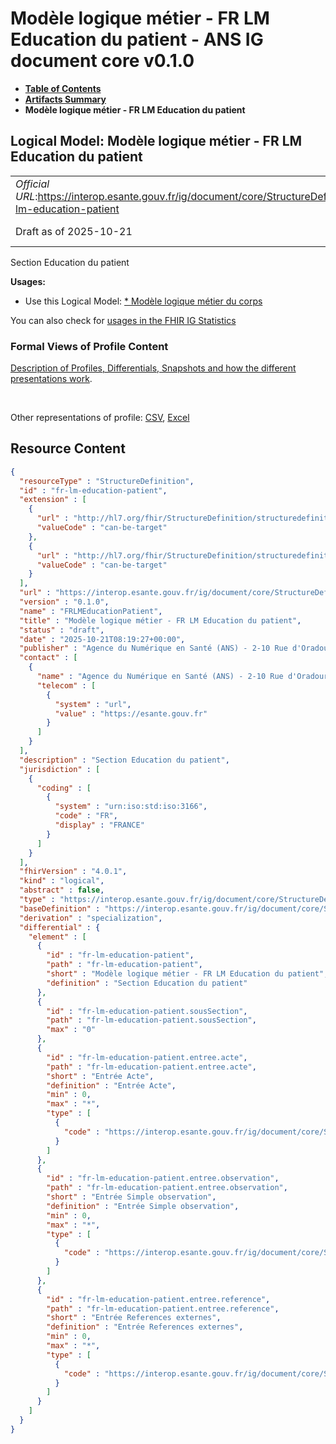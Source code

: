 # Modèle logique métier - FR LM Education du patient - ANS IG document core v0.1.0

* [**Table of Contents**](toc.md)
* [**Artifacts Summary**](artifacts.md)
* **Modèle logique métier - FR LM Education du patient**

## Logical Model: Modèle logique métier - FR LM Education du patient 

| | |
| :--- | :--- |
| *Official URL*:https://interop.esante.gouv.fr/ig/document/core/StructureDefinition/fr-lm-education-patient | *Version*:0.1.0 |
| Draft as of 2025-10-21 | *Computable Name*:FRLMEducationPatient |

 
Section Education du patient 

**Usages:**

* Use this Logical Model: [* Modèle logique métier du corps](StructureDefinition-FRLMCorpsDocument.md)

You can also check for [usages in the FHIR IG Statistics](https://packages2.fhir.org/xig/ans.document.fr.core|current/StructureDefinition/fr-lm-education-patient)

### Formal Views of Profile Content

 [Description of Profiles, Differentials, Snapshots and how the different presentations work](http://build.fhir.org/ig/FHIR/ig-guidance/readingIgs.html#structure-definitions). 

 

Other representations of profile: [CSV](StructureDefinition-fr-lm-education-patient.csv), [Excel](StructureDefinition-fr-lm-education-patient.xlsx) 



## Resource Content

```json
{
  "resourceType" : "StructureDefinition",
  "id" : "fr-lm-education-patient",
  "extension" : [
    {
      "url" : "http://hl7.org/fhir/StructureDefinition/structuredefinition-type-characteristics",
      "valueCode" : "can-be-target"
    },
    {
      "url" : "http://hl7.org/fhir/StructureDefinition/structuredefinition-type-characteristics",
      "valueCode" : "can-be-target"
    }
  ],
  "url" : "https://interop.esante.gouv.fr/ig/document/core/StructureDefinition/fr-lm-education-patient",
  "version" : "0.1.0",
  "name" : "FRLMEducationPatient",
  "title" : "Modèle logique métier - FR LM Education du patient",
  "status" : "draft",
  "date" : "2025-10-21T08:19:27+00:00",
  "publisher" : "Agence du Numérique en Santé (ANS) - 2-10 Rue d'Oradour-sur-Glane, 75015 Paris",
  "contact" : [
    {
      "name" : "Agence du Numérique en Santé (ANS) - 2-10 Rue d'Oradour-sur-Glane, 75015 Paris",
      "telecom" : [
        {
          "system" : "url",
          "value" : "https://esante.gouv.fr"
        }
      ]
    }
  ],
  "description" : "Section Education du patient",
  "jurisdiction" : [
    {
      "coding" : [
        {
          "system" : "urn:iso:std:iso:3166",
          "code" : "FR",
          "display" : "FRANCE"
        }
      ]
    }
  ],
  "fhirVersion" : "4.0.1",
  "kind" : "logical",
  "abstract" : false,
  "type" : "https://interop.esante.gouv.fr/ig/document/core/StructureDefinition/fr-lm-education-patient",
  "baseDefinition" : "https://interop.esante.gouv.fr/ig/document/core/StructureDefinition/fr-lm-section",
  "derivation" : "specialization",
  "differential" : {
    "element" : [
      {
        "id" : "fr-lm-education-patient",
        "path" : "fr-lm-education-patient",
        "short" : "Modèle logique métier - FR LM Education du patient",
        "definition" : "Section Education du patient"
      },
      {
        "id" : "fr-lm-education-patient.sousSection",
        "path" : "fr-lm-education-patient.sousSection",
        "max" : "0"
      },
      {
        "id" : "fr-lm-education-patient.entree.acte",
        "path" : "fr-lm-education-patient.entree.acte",
        "short" : "Entrée Acte",
        "definition" : "Entrée Acte",
        "min" : 0,
        "max" : "*",
        "type" : [
          {
            "code" : "https://interop.esante.gouv.fr/ig/document/core/StructureDefinition/fr-lm-acte"
          }
        ]
      },
      {
        "id" : "fr-lm-education-patient.entree.observation",
        "path" : "fr-lm-education-patient.entree.observation",
        "short" : "Entrée Simple observation",
        "definition" : "Entrée Simple observation",
        "min" : 0,
        "max" : "*",
        "type" : [
          {
            "code" : "https://interop.esante.gouv.fr/ig/document/core/StructureDefinition/fr-lm-observation"
          }
        ]
      },
      {
        "id" : "fr-lm-education-patient.entree.reference",
        "path" : "fr-lm-education-patient.entree.reference",
        "short" : "Entrée References externes",
        "definition" : "Entrée References externes",
        "min" : 0,
        "max" : "*",
        "type" : [
          {
            "code" : "https://interop.esante.gouv.fr/ig/document/core/StructureDefinition/fr-lm-references-externes"
          }
        ]
      }
    ]
  }
}

```
